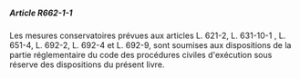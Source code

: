 ##### Article R662-1-1

Les mesures conservatoires prévues aux articles L. 621-2, L. 631-10-1
, L. 651-4, L. 692-2, L. 692-4 et L. 692-9, sont soumises aux dispositions de la partie réglementaire du code des procédures civiles d'exécution sous réserve des dispositions du présent livre.

